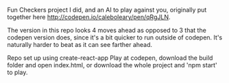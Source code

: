 Fun Checkers project I did, and an AI to play against you, originally put together here http://codepen.io/caleboleary/pen/qRgJLN.

The version in this repo looks 4 moves ahead as opposed to 3 that the codepen version does, since it's a bit quicker to run outside of codepen. It's naturally harder to beat as it can see farther ahead.

Repo set up using create-react-app
Play at codepen, download the build folder and open index.html, or download the whole project and 'npm start' to play.